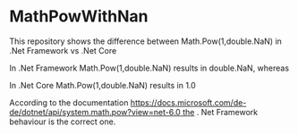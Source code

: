 # MathPowWithNan
This repository shows the difference between Math.Pow(1,double.NaN) in .Net Framework vs .Net Core

In .Net Framework Math.Pow(1,double.NaN) results in double.NaN, whereas

In .Net Core Math.Pow(1,double.NaN)  results in 1.0

According to the documentation [https://docs.microsoft.com/de-de/dotnet/api/system.math.pow?view=net-6.0 the](https://docs.microsoft.com/de-de/dotnet/api/system.math.pow?view=net-6.0%C2%A0the) .
Net Framework behaviour is the correct one.
